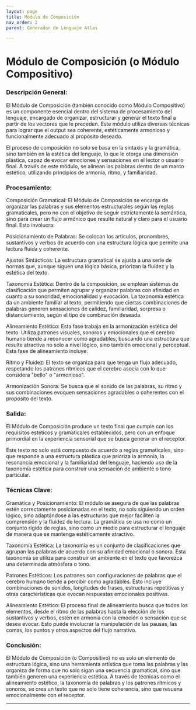 ```yaml
---
layout: page
title: Módulo de Composición
nav_order: 2
parent: Generador de Lenguaje Atlas

---
```




# Módulo de Composición (o Módulo Compositivo)

### Descripción General:

El Módulo de Composición (también conocido como Módulo Compositivo) es un componente esencial dentro del sistema de procesamiento del lenguaje, encargado de organizar, estructurar y generar el texto final a partir de los vectores que le preceden. Este módulo utiliza diversas técnicas para lograr que el output sea coherente, estéticamente armonioso y funcionalmente adecuado al propósito deseado.

El proceso de composición no solo se basa en la sintaxis y la gramática, sino también en la estética del lenguaje, lo que le otorga una dimensión plástica, capaz de evocar emociones y sensaciones en el lector o usuario final. A través de este módulo, se alinean las palabras dentro de un marco estético, utilizando principios de armonía, ritmo, y familiaridad.


### Procesamiento:

Composición Gramatical: El Módulo de Composición se encarga de organizar las palabras y sus elementos estructurales según las reglas gramaticales, pero no con el objetivo de seguir estrictamente la semántica, sino para crear un flujo armónico que resulte natural y claro para el usuario final. Esto involucra:

Posicionamiento de Palabras: Se colocan los artículos, pronombres, sustantivos y verbos de acuerdo con una estructura lógica que permite una lectura fluida y coherente.

Ajustes Sintácticos: La estructura gramatical se ajusta a una serie de normas que, aunque siguen una lógica básica, priorizan la fluidez y la estética del texto.

Taxonomía Estética: Dentro de la composición, se emplean sistemas de clasificación que permiten agrupar y organizar palabras con afinidad en cuanto a su sonoridad, emocionalidad y evocación. La taxonomía estética da un ambiente familiar al texto, permitiendo que ciertas combinaciones de palabras generen sensaciones de calidez, familiaridad, sorpresa o distanciamiento, según el tipo de combinación deseada.

Alineamiento Estético: Esta fase trabaja en la armonización estética del texto. Utiliza patrones visuales, sonoros y emocionales que el cerebro humano tiende a reconocer como agradables, buscando una estructura que resulte atractiva no solo a nivel lógico, sino también emocional y perceptual. Esta fase de alineamiento incluye:

Ritmo y Fluidez: El texto se organiza para que tenga un flujo adecuado, respetando los patrones rítmicos que el cerebro asocia con lo que considera "bello" o "armonioso".

Armonización Sonora: Se busca que el sonido de las palabras, su ritmo y sus combinaciones evoquen sensaciones agradables o coherentes con el propósito del texto.

###  Salida:

El Módulo de Composición produce un texto final que cumple con los requisitos estéticos y gramaticales establecidos, pero con un enfoque primordial en la experiencia sensorial que se busca generar en el receptor.

Este texto no solo está compuesto de acuerdo a reglas gramaticales, sino que responde a una estructura plástica que prioriza la armonía, la resonancia emocional y la familiaridad del lenguaje, haciendo uso de la taxonomía estética para construir una sensación de ambiente o tono particular.

###  Técnicas Clave:
Gramática y Posicionamiento: El módulo se asegura de que las palabras estén correctamente posicionadas en el texto, no solo siguiendo un orden lógico, sino adaptándose a las estructuras que mejor faciliten la comprensión y la fluidez de lectura. La gramática se usa no como un conjunto rígido de reglas, sino como un medio para estructurar el lenguaje de manera que se mantenga estéticamente atractivo.

Taxonomía Estética: La taxonomía es un conjunto de clasificaciones que agrupan las palabras de acuerdo con su afinidad emocional o sonora. Esta taxonomía se utiliza para construir un ambiente en el texto que favorezca una determinada atmósfera o tono.

Patrones Estéticos: Los patrones son configuraciones de palabras que el cerebro humano tiende a percibir como agradables. Esto incluye combinaciones de sonidos, longitudes de frases, estructuras repetitivas y otras características que evocan respuestas emocionales positivas.

Alineamiento Estético: El proceso final de alineamiento busca que todos los elementos, desde el ritmo de las palabras hasta la elección de los sustantivos y verbos, estén en armonía con la emoción o sensación que se desea evocar. Esto puede involucrar la manipulación de las pausas, las comas, los puntos y otros aspectos del flujo narrativo.


###  Conclusión:
El Módulo de Composición (o Compositivo) no es solo un elemento de estructura lógica, sino una herramienta artística que toma las palabras y las organiza de forma que no solo sigan una secuencia gramatical, sino que también generen una experiencia estética. A través de técnicas como el alineamiento estético, la taxonomía de palabras y los patrones rítmicos y sonoros, se crea un texto que no solo tiene coherencia, sino que resuena emocionalmente con el receptor.

---
